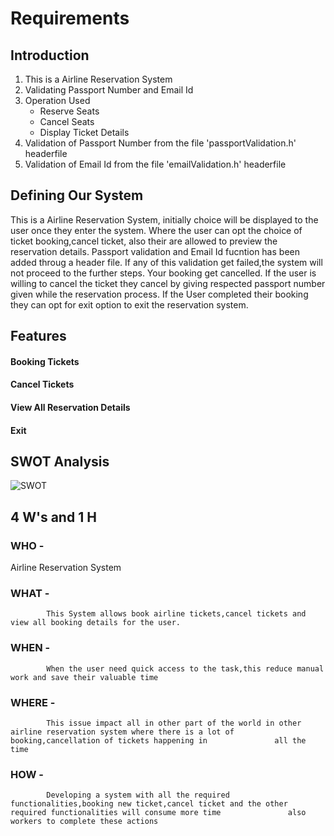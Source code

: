 # Requirements

## Introduction

1. This is a Airline Reservation System
2. Validating Passport Number and Email Id
3. Operation Used
   - Reserve Seats
   - Cancel Seats
   - Display Ticket Details
4. Validation of Passport Number from the file 'passportValidation.h' headerfile
5. Validation of Email Id from the file 'emailValidation.h' headerfile


## Defining Our System
 
 This is a Airline Reservation System, initially choice will be displayed to the user once they enter the system. Where the user can opt the choice of ticket booking,cancel ticket, also their are allowed to preview the reservation details. Passport validation and Email Id fucntion has been added throug a header file. If any of this validation get failed,the system will not proceed to the further steps. Your booking get cancelled. If the user is willing to cancel the ticket they cancel by giving respected passport number given while the reservation process. If the User completed their booking they can opt for exit option to exit the reservation system.


## Features
  
#### Booking Tickets
#### Cancel Tickets
#### View All Reservation Details
#### Exit


## SWOT Analysis

![SWOT](https://user-images.githubusercontent.com/66021448/159547605-8629e7a6-2ddb-432a-af18-6bb970751cef.jpg)



## 4 W's and 1 H

### WHO - 
Airline Reservation System
         
### WHAT - 
            This System allows book airline tickets,cancel tickets and view all booking details for the user.
            
### WHEN - 
            When the user need quick access to the task,this reduce manual work and save their valuable time
        
### WHERE - 
            This issue impact all in other part of the world in other airline reservation system where there is a lot of booking,cancellation of tickets happening in               all the time
             
### HOW - 
            Developing a system with all the required functionalities,booking new ticket,cancel ticket and the other required functionalities will consume more time               also workers to complete these actions
         

  
  
